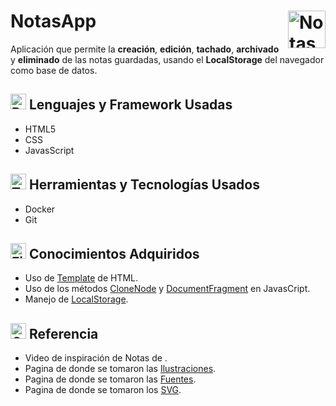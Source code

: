 # NotasApp</picture><img align="right" valign="center" height="60" width="60" src="https://raw.githubusercontent.com/Tarikul-Islam-Anik/Telegram-Animated-Emojis/main/Objects/Memo.webp" alt="NotasApp logo" /></picture>

<!--
 <img valign="center"  width="900" src="./css/SVG/NotasApp.png" alt="NotasApp imagen" />
-->

Aplicación que permite la **creación**, **edición**, **tachado**, **archivado** y **eliminado** de las notas guardadas, usando el **LocalStorage** del navegador como base de datos.

## <img src="https://raw.githubusercontent.com/Tarikul-Islam-Anik/Telegram-Animated-Emojis/main/Objects/Books.webp" alt="Books" width="25" height="25" /> Lenguajes y Framework Usadas

- HTML5
- CSS
- JavasScript

## <img src="https://raw.githubusercontent.com/Tarikul-Islam-Anik/Telegram-Animated-Emojis/main/Objects/Toolbox.webp" alt="Toolbox" width="25" height="25" /> Herramientas y Tecnologías Usados

- Docker
- Git

## <img src="https://raw.githubusercontent.com/Tarikul-Islam-Anik/Telegram-Animated-Emojis/main/Objects/File%20Folder.webp" alt="File Folder" width="25" height="25" /> Conocimientos Adquiridos

- Uso de [Template](https://developer.mozilla.org/es/docs/Web/HTML/Element/template#:~:text=El%20elemento%20HTML%20es,tiempo%20de%20ejecuci%C3%B3n%20empleando%20JavaScript.) de HTML.
- Uso de los métodos [CloneNode](https://lenguajejs.com/javascript/dom/crear-elementos-dom/#el-m%C3%A9todo-clonenode) y [DocumentFragment](https://developer.mozilla.org/en-US/docs/Web/API/DocumentFragment) en JavasCript.
- Manejo de [LocalStorage](https://developer.mozilla.org/es/docs/Web/API/Window/localStorage).

## <img src="https://raw.githubusercontent.com/Tarikul-Islam-Anik/Telegram-Animated-Emojis/main/Objects/Open%20Book.webp" alt="Open Book" width="25" height="25" /> Referencia

- Video de inspiración de Notas de []().
- Pagina de donde se tomaron las [Ilustraciones](https://undraw.co/illustrations).
- Pagina de donde se tomaron las [Fuentes](https://www.1001fonts.com/).
- Pagina de donde se tomaron los [SVG](https://icons8.com/icon/set/editing/pulsar-color).
